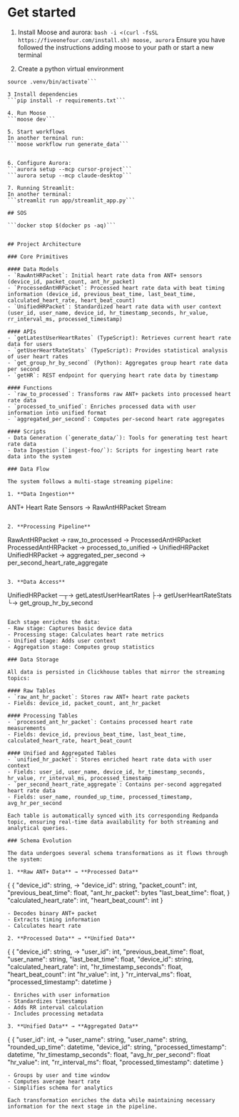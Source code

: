# Get started
1. Install Moose and aurora:
```bash -i <(curl -fsSL https://fiveonefour.com/install.sh) moose, aurora```
Ensure you have followed the instructions adding moose to your path or start a new terminal

2. Create a python virtual environment
```python3 -m venv .venv
source .venv/bin/activate```

3 Install dependencies
```pip install -r requirements.txt```

4. Run Moose
```moose dev```

5. Start workflows
In another terminal run:
```moose workflow run generate_data```


6. Configure Aurora:
```aurora setup --mcp cursor-project```
```aurora setup --mcp claude-desktop```

7. Running Streamlit:
In another terminal:
```streamlit run app/streamlit_app.py```

## SOS 

```docker stop $(docker ps -aq)```


## Project Architecture

### Core Primitives

#### Data Models
- `RawAntHRPacket`: Initial heart rate data from ANT+ sensors (device_id, packet_count, ant_hr_packet)
- `ProcessedAntHRPacket`: Processed heart rate data with beat timing information (device_id, previous_beat_time, last_beat_time, calculated_heart_rate, heart_beat_count)
- `UnifiedHRPacket`: Standardized heart rate data with user context (user_id, user_name, device_id, hr_timestamp_seconds, hr_value, rr_interval_ms, processed_timestamp)

#### APIs
- `getLatestUserHeartRates` (TypeScript): Retrieves current heart rate data for users
- `getUserHeartRateStats` (TypeScript): Provides statistical analysis of user heart rates
- `get_group_hr_by_second` (Python): Aggregates group heart rate data per second
- `getHR`: REST endpoint for querying heart rate data by timestamp

#### Functions
- `raw_to_processed`: Transforms raw ANT+ packets into processed heart rate data
- `processed_to_unified`: Enriches processed data with user information into unified format
- `aggregated_per_second`: Computes per-second heart rate aggregates

#### Scripts
- Data Generation (`generate_data/`): Tools for generating test heart rate data
- Data Ingestion (`ingest-foo/`): Scripts for ingesting heart rate data into the system

### Data Flow

The system follows a multi-stage streaming pipeline:

1. **Data Ingestion**
   ```
   ANT+ Heart Rate Sensors → RawAntHRPacket Stream
   ```

2. **Processing Pipeline**
   ```
   RawAntHRPacket → raw_to_processed → ProcessedAntHRPacket
   ProcessedAntHRPacket → processed_to_unified → UnifiedHRPacket
   UnifiedHRPacket → aggregated_per_second → per_second_heart_rate_aggregate
   ```

3. **Data Access**
   ```
   UnifiedHRPacket ─┬→ getLatestUserHeartRates
                    ├→ getUserHeartRateStats
                    └→ get_group_hr_by_second
   ```

Each stage enriches the data:
- Raw stage: Captures basic device data
- Processing stage: Calculates heart rate metrics
- Unified stage: Adds user context
- Aggregation stage: Computes group statistics

### Data Storage

All data is persisted in Clickhouse tables that mirror the streaming topics:

#### Raw Tables
- `raw_ant_hr_packet`: Stores raw ANT+ heart rate packets
  - Fields: device_id, packet_count, ant_hr_packet

#### Processing Tables
- `processed_ant_hr_packet`: Contains processed heart rate measurements
  - Fields: device_id, previous_beat_time, last_beat_time, calculated_heart_rate, heart_beat_count

#### Unified and Aggregated Tables
- `unified_hr_packet`: Stores enriched heart rate data with user context
  - Fields: user_id, user_name, device_id, hr_timestamp_seconds, hr_value, rr_interval_ms, processed_timestamp
- `per_second_heart_rate_aggregate`: Contains per-second aggregated heart rate data
  - Fields: user_name, rounded_up_time, processed_timestamp, avg_hr_per_second

Each table is automatically synced with its corresponding Redpanda topic, ensuring real-time data availability for both streaming and analytical queries.

### Schema Evolution

The data undergoes several schema transformations as it flows through the system:

1. **Raw ANT+ Data** → **Processed Data**
   ```
   {                                    {
     "device_id": string,        →        "device_id": string,
     "packet_count": int,                 "previous_beat_time": float,
     "ant_hr_packet": bytes              "last_beat_time": float,
   }                                      "calculated_heart_rate": int,
                                         "heart_beat_count": int
                                       }
   ```
   - Decodes binary ANT+ packet
   - Extracts timing information
   - Calculates heart rate

2. **Processed Data** → **Unified Data**
   ```
   {                                    {
     "device_id": string,        →        "user_id": int,
     "previous_beat_time": float,          "user_name": string,
     "last_beat_time": float,             "device_id": string,
     "calculated_heart_rate": int,         "hr_timestamp_seconds": float,
     "heart_beat_count": int              "hr_value": int,
   }                                      "rr_interval_ms": float,
                                         "processed_timestamp": datetime
                                       }
   ```
   - Enriches with user information
   - Standardizes timestamps
   - Adds RR interval calculation
   - Includes processing metadata

3. **Unified Data** → **Aggregated Data**
   ```
   {                                    {
     "user_id": int,             →        "user_name": string,
     "user_name": string,                 "rounded_up_time": datetime,
     "device_id": string,                 "processed_timestamp": datetime,
     "hr_timestamp_seconds": float,       "avg_hr_per_second": float
     "hr_value": int,
     "rr_interval_ms": float,
     "processed_timestamp": datetime
   }
   ```
   - Groups by user and time window
   - Computes average heart rate
   - Simplifies schema for analytics

Each transformation enriches the data while maintaining necessary information for the next stage in the pipeline.

